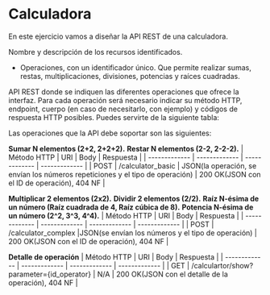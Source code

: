 # Calculadora
En este ejercicio vamos a diseñar la API REST de una calculadora.

Nombre y descripción de los recursos identificados.
- Operaciones, con un identificador único. Que permite realizar sumas, restas, multiplicaciones, divisiones, potencias y raíces cuadradas.

API REST donde se indiquen las diferentes operaciones que ofrece la interfaz. Para cada operación será necesario indicar su método HTTP, endpoint, cuerpo (en caso de necesitarlo, con ejemplo) y códigos de respuesta HTTP posibles. Puedes servirte de la siguiente tabla:

Las operaciones que la API debe soportar son las siguientes:

**Sumar N elementos (2+2, 2+2+2).**
**Restar N elementos (2-2, 2-2-2).**
| Método HTTP   | URI                  | Body          | Respuesta |
| ------------- | -------------        | ------------- | ------------- |
| POST          | /calculator_basic    | JSON(la operación, se envían los números repeticiones y el tipo de operación) | 200 OK(JSON con el ID de operación), 404 NF |


**Multiplicar 2 elementos (2x2).**
**Dividir 2 elementos (2/2).**
**Raíz N-ésima de un número (Raíz cuadrada de 4, Raíz cúbica de 8).**
**Potencia N-ésima de un número (2^2, 3^3, 4^4).**
| Método HTTP   | URI                         | Body          | Respuesta |
| ------------- | -------------               | ------------- | ------------- |
| POST          | /calculator_complex         |JSON(se envían los números y el tipo de operación)        | 200 OK(JSON con el ID de operación), 404 NF |


**Detalle de operación**
| Método HTTP   | URI           | Body          | Respuesta |
| ------------- | ------------- | ------------- | ------------- |
| GET           | /calculartor/show?parameter={id_operator}         | N/A           | 200 OK(JSON con el detalle de la operación), 404 NF |
